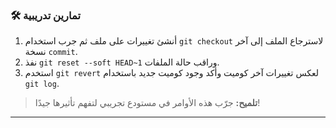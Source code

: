 ### 🛠️ تمارين تدريبية
1.  أنشئ تغييرات على ملف ثم جرب استخدام `git checkout` لاسترجاع الملف إلى آخر نسخة `commit`.
2.  نفذ `git reset --soft HEAD~1` وراقب حالة الملفات.
3.  استخدم `git revert` لعكس تغييرات آخر كوميت وأكد وجود كوميت جديد باستخدام `git log`.

> **تلميح:** جرّب هذه الأوامر في مستودع تجريبي لتفهم تأثيرها جيدًا!

---